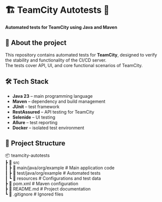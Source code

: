 # 🏗️ TeamCity Autotests 🚀  
**Automated tests for TeamCity using Java and Maven**  

## 📌 About the project  
This repository contains automated tests for **TeamCity**, designed to verify the stability and functionality of the CI/CD server.  
The tests cover API, UI, and core functional scenarios of TeamCity.  

## 🛠 Tech Stack  
- **Java 23** – main programming language  
- **Maven** – dependency and build management  
- **JUnit** – test framework  
- **RestAssured** – API testing for TeamCity  
- **Selenide** – UI testing  
- **Allure** – test reporting  
- **Docker** – isolated test environment  

## 📂 Project Structure  
📦 teamcity-autotests  
 ┣ 📂 src  
 ┃ ┣ 📂 main/java/org/example  # Main application code  
 ┃ ┣ 📂 test/java/org/example  # Automated tests  
 ┃ ┗ 📂 resources  # Configurations and test data  
 ┣ 📄 pom.xml  # Maven configuration  
 ┣ 📄 README.md  # Project documentation  
 ┗ 📄 .gitignore  # Ignored files  

